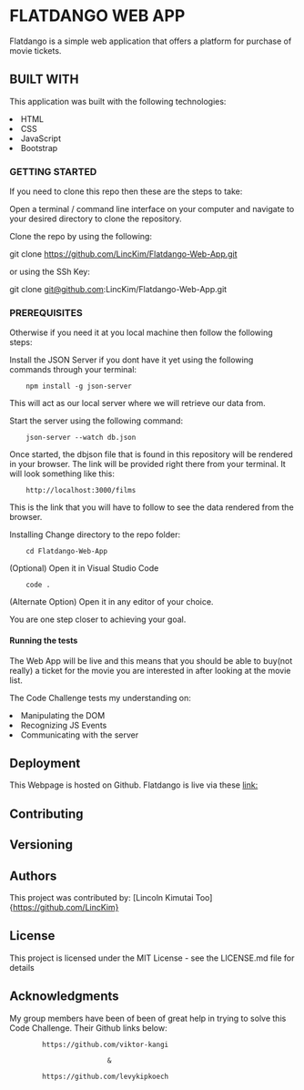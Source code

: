 # FLATDANGO WEB APP

Flatdango is a simple web application that offers a platform for purchase of movie tickets.

## BUILT WITH
This application was built with the following technologies:

<li>HTML</li>
<li>CSS</li>
<li>JavaScript</li>
<li>Bootstrap</li>

### GETTING STARTED
If you need to clone this repo then these are the steps to take:

Open a terminal / command line interface on your computer and navigate to your desired directory to clone the repository.

Clone the repo by using the following:

  git clone https://github.com/LincKim/Flatdango-Web-App.git 
  
  or using the SSh Key:

  git clone git@github.com:LincKim/Flatdango-Web-App.git


### PREREQUISITES
Otherwise if you need it at you local machine then follow the following steps: 

Install the JSON Server if you dont have it yet using the following commands through your terminal:

        npm install -g json-server
This will act as our local server where we will retrieve our data from.

Start the server using the following command:

        json-server --watch db.json
Once started, the dbjson file that is found in this repository will be rendered in your browser. The link will be provided right there from your terminal. It will look something like this:

        http://localhost:3000/films 
This is the link that you will have to follow to see the data rendered from the browser.

Installing
Change directory to the repo folder:

        cd Flatdango-Web-App
(Optional) Open it in Visual Studio Code

        code .
(Alternate Option) Open it in any editor of your choice.

You are one step closer to achieving your goal.

#### Running the tests
The Web App will be live and this means that you should be able to buy(not really) a ticket for the movie you are interested in after looking at the movie list.

The Code Challenge tests my understanding on:

<li>Manipulating the DOM</li>
<li>Recognizing JS Events</li>
<li>Communicating with the server</li>

## Deployment
This Webpage is hosted on Github.
Flatdango is live via these <link:>

## Contributing
## Versioning
## Authors
This project was contributed by: [Lincoln Kimutai Too] {https://github.com/LincKim}

## License
This project is licensed under the MIT License - see the LICENSE.md file for details

## Acknowledgments
My group members have been of been of great help in trying to solve this Code Challenge. Their Github links below:

            https://github.com/viktor-kangi   
                            
                            &
            
            https://github.com/levykipkoech